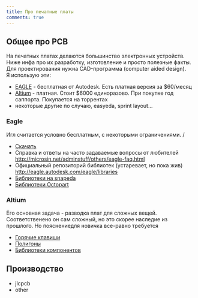 ```yaml
---
title: Про печатные платы
comments: true
---
```


## Общее про PCB
На печатных платах делаются большинство электронных устройств. Ниже инфа про их разработку, изготовление и просто полезные факты.  
Для проектирования нужна CAD-программа (computer aided design).  
Я использую эти:  
- [EAGLE](#eagle) - бесплатная от Autodesk. Есть платная версия за $60/месяц
- [Altium](#altium) - платная. Стоит $6000 единоразово. При покупке год саппорта. Покупается на торрентах
- некоторые другие по случаю, easyeda, sprint layout...


### Eagle
Игл считается условно бесплатным, с некоторыми ограничениями. /
* [Скачать]()
* Справка и ответы на часто задаваемые вопросы от любителей 
<http://microsin.net/adminstuff/others/eagle-faq.html>
* Официальный репозиторий библиотек (устаревает, но пока жив) 
<http://eagle.autodesk.com/eagle/libraries>
* [Библиотеки на snapeda](https://www.snapeda.com/parts/CC1101RGPR/Texas%20Instruments/view-part/?welcome=home)
* [Библиотеки Octopart](https://octopart.com/cc1101rgpr-texas+instruments-25923081?r=sp#Specs)

### Altium
Его основная задача - разводка плат для сложных вещей. Соответственено он сам сложный, но это скорее наследие из прошлого. Но пояснениедля новичка все-равно требуется
* [Горячие клавиши](http://microsin.net/adminstuff/others/altium-designer-editor-shortcuts.html)
* [Полигоны](http://microsin.net/adminstuff/others/altium-designer-polygon-pours-and-copper-regions.html)
* [Библиотеки компонентов](http://we.easyelectronics.ru/CADSoft/bd-biblioteki-dlya-altium-designer.html)


## Производство
* jlcpcb
* other
